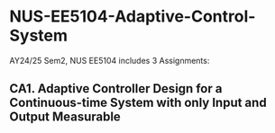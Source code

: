 # NUS-EE5104-Adaptive-Control-System
AY24/25 Sem2, NUS EE5104 includes 3 Assignments:
## CA1. Adaptive Controller Design for a Continuous-time System with only Input and Output Measurable

